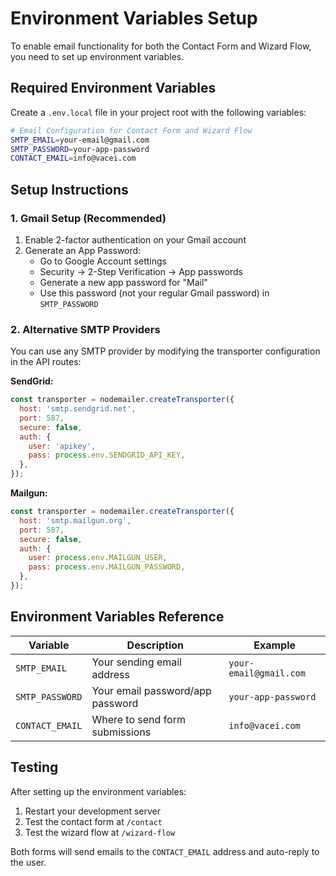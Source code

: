 # Environment Variables Setup

To enable email functionality for both the Contact Form and Wizard Flow, you need to set up environment variables.

## Required Environment Variables

Create a `.env.local` file in your project root with the following variables:

```bash
# Email Configuration for Contact Form and Wizard Flow
SMTP_EMAIL=your-email@gmail.com
SMTP_PASSWORD=your-app-password
CONTACT_EMAIL=info@vacei.com
```

## Setup Instructions

### 1. Gmail Setup (Recommended)
1. Enable 2-factor authentication on your Gmail account
2. Generate an App Password:
   - Go to Google Account settings
   - Security → 2-Step Verification → App passwords
   - Generate a new app password for "Mail"
   - Use this password (not your regular Gmail password) in `SMTP_PASSWORD`

### 2. Alternative SMTP Providers
You can use any SMTP provider by modifying the transporter configuration in the API routes:

**SendGrid:**
```javascript
const transporter = nodemailer.createTransporter({
  host: 'smtp.sendgrid.net',
  port: 587,
  secure: false,
  auth: {
    user: 'apikey',
    pass: process.env.SENDGRID_API_KEY,
  },
});
```

**Mailgun:**
```javascript
const transporter = nodemailer.createTransporter({
  host: 'smtp.mailgun.org',
  port: 587,
  secure: false,
  auth: {
    user: process.env.MAILGUN_USER,
    pass: process.env.MAILGUN_PASSWORD,
  },
});
```

## Environment Variables Reference

| Variable | Description | Example |
|----------|-------------|---------|
| `SMTP_EMAIL` | Your sending email address | `your-email@gmail.com` |
| `SMTP_PASSWORD` | Your email password/app password | `your-app-password` |
| `CONTACT_EMAIL` | Where to send form submissions | `info@vacei.com` |

## Testing

After setting up the environment variables:

1. Restart your development server
2. Test the contact form at `/contact`
3. Test the wizard flow at `/wizard-flow`

Both forms will send emails to the `CONTACT_EMAIL` address and auto-reply to the user.
